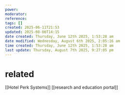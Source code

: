 ```yaml
---
power: 
moderator: 
reference: 
tags: []
created: 2025-06-11T21:53
updated: 2025-08-06T14:15
date created: Thursday, June 12th 2025, 1:53:28 am
date modified: Wednesday, August 6th 2025, 2:05:16 am
time created: Thursday, June 12th 2025, 1:53:28 am
last update: Thursday, August 7th 2025, 9:27:05 pm
---
```

# 
# related
[[Hotel Perk Systems]]
[[research and education portal]]